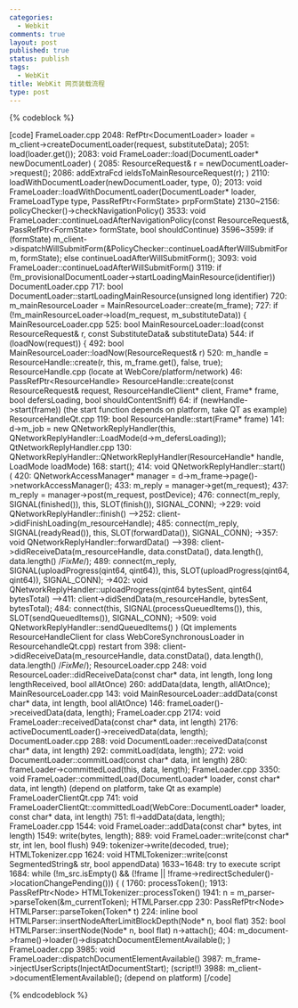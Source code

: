 ```yaml
--- 
categories: 
  - Webkit
comments: true
layout: post
published: true
status: publish
tags: 
  - WebKit
title: WebKit 网页装载流程
type: post
---
```

{% codeblock %}


[code]
FrameLoader.cpp
2048: RefPtr&lt;DocumentLoader&gt; loader = m_client-&gt;createDocumentLoader(request, substituteData);
2051: load(loader.get());
2083: void FrameLoader::load(DocumentLoader* newDocumentLoader)
(
2085: ResourceRequest&amp; r = newDocumentLoader-&gt;request();
2086: addExtraFcd ieldsToMainResourceRequest(r);
)
2110: loadWithDocumentLoader(newDocumentLoader, type, 0);
2013: void FrameLoader::loadWithDocumentLoader(DocumentLoader* loader, FrameLoadType type, PassRefPtr&lt;FormState&gt; prpFormState)
2130~2156: policyChecker()-&gt;checkNavigationPolicy()
3533: void FrameLoader::continueLoadAfterNavigationPolicy(const ResourceRequest&amp;, PassRefPtr&lt;FormState&gt; formState, bool shouldContinue)
3596~3599:
if (formState)
m_client-&gt;dispatchWillSubmitForm(&amp;PolicyChecker::continueLoadAfterWillSubmitForm, formState);
else
continueLoadAfterWillSubmitForm();
3093: void FrameLoader::continueLoadAfterWillSubmitForm()
3119: if (!m_provisionalDocumentLoader-&gt;startLoadingMainResource(identifier))
DocumentLoader.cpp
717: bool DocumentLoader::startLoadingMainResource(unsigned long identifier)
720: m_mainResourceLoader = MainResourceLoader::create(m_frame);
727: if (!m_mainResourceLoader-&gt;load(m_request, m_substituteData)) {
MainResourceLoader.cpp
525: bool MainResourceLoader::load(const ResourceRequest&amp; r, const SubstituteData&amp; substituteData)
544: if (loadNow(request)) {
492: bool MainResourceLoader::loadNow(ResourceRequest&amp; r)
520: m_handle = ResourceHandle::create(r, this, m_frame.get(), false, true);
ResourceHandle.cpp (locate at WebCore/platform/network)
46: PassRefPtr&lt;ResourceHandle&gt; ResourceHandle::create(const ResourceRequest&amp; request, ResourceHandleClient* client, Frame* frame, bool defersLoading, bool shouldContentSniff)
64: if (newHandle-&gt;start(frame))
(the start function depends on platform, take QT as example)
ResourceHandleQt.cpp
119: bool ResourceHandle::start(Frame* frame)
141: d-&gt;m_job = new QNetworkReplyHandler(this, QNetworkReplyHandler::LoadMode(d-&gt;m_defersLoading));
QtNetworkReplyHandler.cpp
130: QNetworkReplyHandler::QNetworkReplyHandler(ResourceHandle* handle, LoadMode loadMode)
168: start();
414: void QNetworkReplyHandler::start()
(
420: QNetworkAccessManager* manager = d-&gt;m_frame-&gt;page()-&gt;networkAccessManager();
433: m_reply = manager-&gt;get(m_request);
437: m_reply = manager-&gt;post(m_request, postDevice);
476: connect(m_reply, SIGNAL(finished()), this, SLOT(finish()), SIGNAL_CONN);
-&gt;229: void QNetworkReplyHandler::finish()
--&gt;252: client-&gt;didFinishLoading(m_resourceHandle);
485: connect(m_reply, SIGNAL(readyRead()), this, SLOT(forwardData()), SIGNAL_CONN);
-&gt;357: void QNetworkReplyHandler::forwardData()
--&gt;398: client-&gt;didReceiveData(m_resourceHandle, data.constData(), data.length(), data.length() /*FixMe*/);
489: connect(m_reply, SIGNAL(uploadProgress(qint64, qint64)), this, SLOT(uploadProgress(qint64, qint64)), SIGNAL_CONN);
-&gt;402: void QNetworkReplyHandler::uploadProgress(qint64 bytesSent, qint64 bytesTotal)
--&gt;411: client-&gt;didSendData(m_resourceHandle, bytesSent, bytesTotal);
484: connect(this, SIGNAL(processQueuedItems()), this, SLOT(sendQueuedItems()), SIGNAL_CONN);
-&gt;509: void QNetworkReplyHandler::sendQueuedItems()
)
(Qt implements ResourceHandleClient for class WebCoreSynchronousLoader in ResourcehandleQt.cpp)
restart from 398: client-&gt;didReceiveData(m_resourceHandle, data.constData(), data.length(), data.length() /*FixMe*/);
ResourceLoader.cpp
248: void ResourceLoader::didReceiveData(const char* data, int length, long long lengthReceived, bool allAtOnce)
260: addData(data, length, allAtOnce);
MainResourceLoader.cpp
143: void MainResourceLoader::addData(const char* data, int length, bool allAtOnce)
146: frameLoader()-&gt;receivedData(data, length);
FrameLoader.cpp
2174: void FrameLoader::receivedData(const char* data, int length)
2176: activeDocumentLoader()-&gt;receivedData(data, length);
DocumentLoader.cpp
288: void DocumentLoader::receivedData(const char* data, int length)
292: commitLoad(data, length);
272: void DocumentLoader::commitLoad(const char* data, int length)
280: frameLoader-&gt;committedLoad(this, data, length);
FrameLoader.cpp
3350: void FrameLoader::committedLoad(DocumentLoader* loader, const char* data, int length)
(depend on platform, take Qt as example)
FrameLoaderClientQt.cpp
741: void FrameLoaderClientQt::committedLoad(WebCore::DocumentLoader* loader, const char* data, int length)
751: fl-&gt;addData(data, length);
FrameLoader.cpp
1544: void FrameLoader::addData(const char* bytes, int length)
1549: write(bytes, length);
889: void FrameLoader::write(const char* str, int len, bool flush)
949: tokenizer-&gt;write(decoded, true);
HTMLTokenizer.cpp
1624: void HTMLTokenizer::write(const SegmentedString&amp; str, bool appendData)
1633~1648: try to execute script
1684: while (!m_src.isEmpty() &amp;&amp; (!frame || !frame-&gt;redirectScheduler()-&gt;locationChangePending())) {
(
1760: processToken();
1913: PassRefPtr&lt;Node&gt; HTMLTokenizer::processToken()
1941: n = m_parser-&gt;parseToken(&amp;m_currentToken);
HTMLParser.cpp
230: PassRefPtr&lt;Node&gt; HTMLParser::parseToken(Token* t)
224: inline bool HTMLParser::insertNodeAfterLimitBlockDepth(Node* n, bool flat)
352: bool HTMLParser::insertNode(Node* n, bool flat)
n-&gt;attach();
404: m_document-&gt;frame()-&gt;loader()-&gt;dispatchDocumentElementAvailable();
)
FrameLoader.cpp
3985: void FrameLoader::dispatchDocumentElementAvailable()
3987: m_frame-&gt;injectUserScripts(InjectAtDocumentStart); (script!!)
3988: m_client-&gt;documentElementAvailable(); (depend on platform)
[/code]

{% endcodeblock %}

